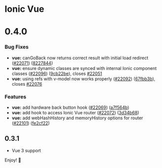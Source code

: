 # Ionic Vue

# 0.4.0

### Bug Fixes

* **vue:** canGoBack now returns correct result with initial load redirect ([#22071](https://github.com/ionic-team/ionic/issues/22071)) ([8227844](https://github.com/ionic-team/ionic/commit/8227844cbc6da252acb97bfa0f9a2cefa40185f9))
* **vue:** ensure dynamic classes are synced with internal Ionic component classes ([#22096](https://github.com/ionic-team/ionic/issues/22096)) ([9cb22be](https://github.com/ionic-team/ionic/commit/9cb22be91a232c395780f7ceb50c3e9ae28e7dc2)), closes [#22051](https://github.com/ionic-team/ionic/issues/22051)
* **vue:** using refs with v-model now works properly ([#22092](https://github.com/ionic-team/ionic/issues/22092)) ([67fbb3b](https://github.com/ionic-team/ionic/commit/67fbb3b963e2e75284b578777057c0822720fb1e)), closes [#22076](https://github.com/ionic-team/ionic/issues/22076)


### Features

* **vue:** add hardware back button hook ([#22069](https://github.com/ionic-team/ionic/issues/22069)) ([a7f564b](https://github.com/ionic-team/ionic/commit/a7f564b818a6ce5f97d999934d5cca77da1b2c83))
* **vue:** add hook to access Ionic Vue router ([#22072](https://github.com/ionic-team/ionic/issues/22072)) ([3d34b68](https://github.com/ionic-team/ionic/commit/3d34b68fbd25b724b6f89c01642788d325f6e909))
* **vue:** add webHashHistory and memoryHistory options for router ([#22101](https://github.com/ionic-team/ionic/issues/22101)) ([fe2cf22](https://github.com/ionic-team/ionic/commit/fe2cf22f5dab4e13458be0a93d38d346a03f7e3d))



## 0.3.1

* Vue 3 support

Enjoy! :tada: